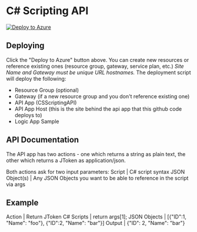 # C# Scripting API
[![Deploy to Azure](http://azuredeploy.net/deploybutton.png)](https://azuredeploy.net/)

## Deploying ##
Click the "Deploy to Azure" button above.  You can create new resources or reference existing ones (resource group, gateway, service plan, etc.)  *Site Name and Gateway must be unique URL hostnames.*  The deployment script will deploy the following:
 * Resource Group (optional)
 * Gateway (if a new resource group and you don't reference existing one)
 * API App (CSScriptingAPI)
 * API App Host (this is the site behind the api app that this github code deploys to)
 * Logic App Sample

## API Documentation ##
The API app has two actions - one which returns a string as plain text, the other which returns a JToken as application/json.

Both actions ask for two input parameters:
Script | C# script syntax
JSON Object(s) | Any JSON Objects you want to be able to reference in the script via args

## Example ##
Action | Return JToken
C# Scripts | return args[1];
JSON Objects | [{"ID":1, "Name": "foo"}, {"ID":2, "Name": "bar"}]
Output | {"ID": 2, "Name": "bar"}

